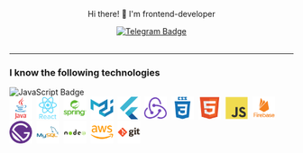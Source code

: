 <div id="header" align="center">
	<p>Hi there! 👋 I'm frontend-developer</p>

<div id="badges__social">
		<a href="https://t.me/nikita_0071">
			<img src="https://img.shields.io/badge/telegram-blue?logo=telegram&logoColor=white&style=for-the-badge"
				alt="Telegram Badge" />
		</a>
	</div>

<img src="https://komarev.com/ghpvc/?username=Racio-begin&style=flat-square&color=blue" alt="" />
</div>

---

### I know the following technologies
<div id="badges__techs">
	<img src="https://img.shields.io/badge/javascript-yellow?logo=javascript&logoColor=white&style=for-the-badge"
		alt="JavaScript Badge" />
</div>

<div>
	<img src="https://github.com/devicons/devicon/blob/master/icons/java/java-original-wordmark.svg" title="Java"
		alt="Java" width="40" height="40" />&nbsp;
	<img src="https://github.com/devicons/devicon/blob/master/icons/react/react-original-wordmark.svg" title="React"
		alt="React" width="40" height="40" />&nbsp;
	<img src="https://github.com/devicons/devicon/blob/master/icons/spring/spring-original-wordmark.svg" title="Spring"
		alt="Spring" width="40" height="40" />&nbsp;
	<img src="https://github.com/devicons/devicon/blob/master/icons/materialui/materialui-original.svg"
		title="Material UI" alt="Material UI" width="40" height="40" />&nbsp;
	<img src="https://github.com/devicons/devicon/blob/master/icons/flutter/flutter-original.svg" title="Flutter"
		alt="Flutter" width="40" height="40" />&nbsp;
	<img src="https://github.com/devicons/devicon/blob/master/icons/redux/redux-original.svg" title="Redux" alt="Redux "
		width="40" height="40" />&nbsp;
	<img src="https://github.com/devicons/devicon/blob/master/icons/css3/css3-plain-wordmark.svg" title="CSS3" alt="CSS"
		width="40" height="40" />&nbsp;
	<img src="https://github.com/devicons/devicon/blob/master/icons/html5/html5-original.svg" title="HTML5" alt="HTML"
		width="40" height="40" />&nbsp;
	<img src="https://github.com/devicons/devicon/blob/master/icons/javascript/javascript-original.svg" title="JavaScript"
		alt="JavaScript" width="40" height="40" />&nbsp;
	<img src="https://github.com/devicons/devicon/blob/master/icons/firebase/firebase-plain-wordmark.svg" title="Firebase"
		alt="Firebase" width="40" height="40" />&nbsp;
	<img src="https://github.com/devicons/devicon/blob/master/icons/gatsby/gatsby-original.svg" title="Gatsby"
		alt="Gatsby" width="40" height="40" />&nbsp;
	<img src="https://github.com/devicons/devicon/blob/master/icons/mysql/mysql-original-wordmark.svg" title="MySQL"
		alt="MySQL" width="40" height="40" />&nbsp;
	<img src="https://github.com/devicons/devicon/blob/master/icons/nodejs/nodejs-original-wordmark.svg" title="NodeJS"
		alt="NodeJS" width="40" height="40" />&nbsp;
	<img
		src="https://github.com/devicons/devicon/blob/master/icons/amazonwebservices/amazonwebservices-plain-wordmark.svg"
		title="AWS" alt="AWS" width="40" height="40" />&nbsp;
	<img src="https://github.com/devicons/devicon/blob/master/icons/git/git-original-wordmark.svg" title="Git" **alt="Git"
		width="40" height="40" />
</div>
